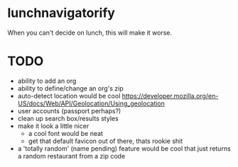 lunchnavigatorify
=================

When you can't decide on lunch, this will make it worse.


TODO
========
- ability to add an org
- ability to define/change an org's zip
- auto-detect location would be cool https://developer.mozilla.org/en-US/docs/Web/API/Geolocation/Using_geolocation
- user accounts (passport perhaps?)
- clean up search box/results styles
- make it look a little nicer
  - a cool font would be neat
  - get that default favicon out of there, thats rookie shit
- a 'totally random' (name pending) feature would be cool that just returns a random restaurant from a zip code

